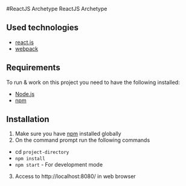 #ReactJS Archetype
ReactJS Archetype

## Used technologies
- [react.js](https://facebook.github.io/react/)
- [webpack](https://webpack.github.io/)

## Requirements
To run & work on this project you need to have the following installed:
- [Node.js](http://nodejs.org/)
- [npm](https://www.npmjs.org/)

## Installation
1. Make sure you have [npm](https://www.npmjs.org/) installed globally
2. On the command prompt run the following commands
- cd `project-directory`
- `npm install`
- `npm start` - For development mode
3. Access to http://localhost:8080/ in web browser
